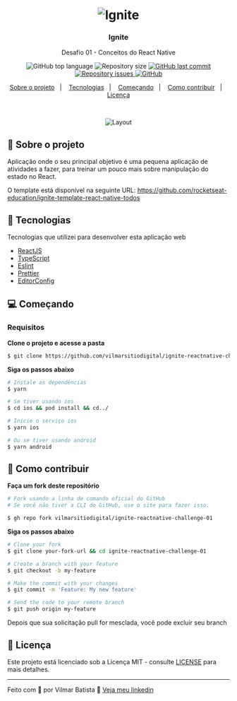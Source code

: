 <h1 align="center">
  <img alt="Ignite" src="https://res.cloudinary.com/vilmarbatista/image/upload/v1624736643/Development/Ignite/ignite_wb2und.png" />
</h1>

<h3 align="center">
  Ignite
</h3>

<p align="center">Desafio 01 - Conceitos do React Native</p>

<p align="center">
  <img alt="GitHub top language" src="https://img.shields.io/github/languages/top/vilmarsitiodigital/ignite-reactnative-challenge-01?color=06b656">

  <img alt="Repository size" src="https://img.shields.io/github/repo-size/vilmarsitiodigital/ignite-reactnative-challenge-01?color=06b656">

  <a href="https://github.com/vilmarsitiodigital/ignite-reactnative-challenge-01/commits/main">
    <img alt="GitHub last commit" src="https://img.shields.io/github/last-commit/vilmarsitiodigital/ignite-reactnative-challenge-01?color=06b656">
  </a>

  <a href="https://github.com/vilmarsitiodigital/ignite-reactnative-challenge-01/issues">
    <img alt="Repository issues" src="https://img.shields.io/github/issues/vilmarsitiodigital/ignite-reactnative-challenge-01?color=06b656">
  </a>

  <a href="https://github.com/vilmarsitiodigital/ignite-reactnative-challenge-01/blob/main/LICENSE">
    <img alt="GitHub" src="https://img.shields.io/github/license/vilmarsitiodigital/ignite-reactnative-challenge-01?color=06b656">
  </a>
</p>

<p align="center">
  <a href="#-sobre-o-projeto">Sobre o projeto</a>&nbsp;&nbsp;&nbsp;|&nbsp;&nbsp;&nbsp;
  <a href="#-tecnologias">Tecnologias</a>&nbsp;&nbsp;&nbsp;|&nbsp;&nbsp;&nbsp;
  <a href="#-começando">Começando</a>&nbsp;&nbsp;&nbsp;|&nbsp;&nbsp;&nbsp;
  <a href="#-como-contribuir">Como contribuir</a>&nbsp;&nbsp;&nbsp;|&nbsp;&nbsp;&nbsp;
  <a href="#-licença">Licença</a>
</p>

</br>

<p align="center">
  <img alt="Layout" src="https://res.cloudinary.com/vilmarbatista/image/upload/v1624735859/Development/Ignite/tasks_wgak6t.png">
</p>

## 📆 Sobre o projeto

Aplicação onde o seu principal objetivo é uma pequena aplicação de atividades a fazer, para treinar um pouco mais sobre manipulação do estado no React. 

O template está disponível na seguinte URL: https://github.com/rocketseat-education/ignite-template-react-native-todos<br />

## 🚀 Tecnologias

Tecnologias que utilizei para desenvolver esta aplicação web

- [ReactJS](https://reactjs.org/)
- [TypeScript](https://www.typescriptlang.org/)
- [Eslint](https://eslint.org/)
- [Prettier](https://prettier.io/)
- [EditorConfig](https://editorconfig.org/)

## 💻 Começando

### Requisitos

**Clone o projeto e acesse a pasta**

```bash
$ git clone https://github.com/vilmarsitiodigital/ignite-reactnative-challenge-01.git && cd ignite-reactnative-challenge-01
```

**Siga os passos abaixo**

```bash
# Instale as dependências
$ yarn

# Se tiver usando ios
$ cd ios && pod install && cd../ 

# Inicie o serviço ios
$ yarn ios

# Ou se tiver usando android
$ yarn android
```

## 🤔 Como contribuir

**Faça um fork deste repositório**

```bash
# Fork usando a linha de comando oficial do GitHub
# Se você não tiver a CLI do GitHub, use o site para fazer isso.

$ gh repo fork vilmarsitiodigital/ignite-reactnative-challenge-01
```

**Siga os passos abaixo**

```bash
# Clone your fork
$ git clone your-fork-url && cd ignite-reactnative-challenge-01

# Create a branch with your feature
$ git checkout -b my-feature

# Make the commit with your changes
$ git commit -m 'Feature: My new feature'

# Send the code to your remote branch
$ git push origin my-feature
```

Depois que sua solicitação pull for mesclada, você pode excluir seu branch

## 📝 Licença

Este projeto está licenciado sob a Licença MIT - consulte  [LICENSE](LICENSE) para mais detalhes.

---

Feito com 💚 por Vilmar Batista 🤝 [Veja meu linkedin](https://www.linkedin.com/in/vilmarbatista/)
